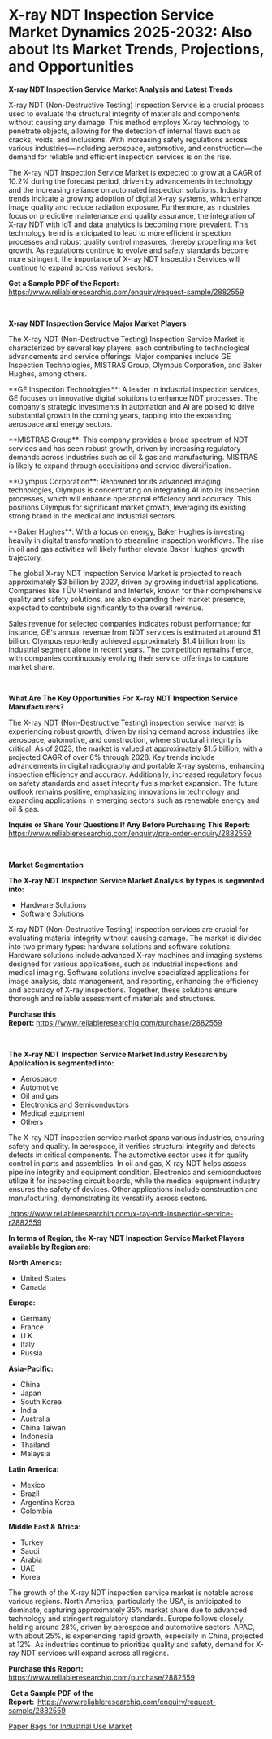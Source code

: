 <p><h1>X-ray NDT Inspection Service Market Dynamics 2025-2032: Also about Its Market Trends, Projections, and Opportunities</h1></p><p><strong>X-ray NDT Inspection Service Market Analysis and Latest Trends</strong></p>
<p><p>X-ray NDT (Non-Destructive Testing) Inspection Service is a crucial process used to evaluate the structural integrity of materials and components without causing any damage. This method employs X-ray technology to penetrate objects, allowing for the detection of internal flaws such as cracks, voids, and inclusions. With increasing safety regulations across various industries—including aerospace, automotive, and construction—the demand for reliable and efficient inspection services is on the rise. </p><p>The X-ray NDT Inspection Service Market is expected to grow at a CAGR of 10.2% during the forecast period, driven by advancements in technology and the increasing reliance on automated inspection solutions. Industry trends indicate a growing adoption of digital X-ray systems, which enhance image quality and reduce radiation exposure. Furthermore, as industries focus on predictive maintenance and quality assurance, the integration of X-ray NDT with IoT and data analytics is becoming more prevalent. This technology trend is anticipated to lead to more efficient inspection processes and robust quality control measures, thereby propelling market growth. As regulations continue to evolve and safety standards become more stringent, the importance of X-ray NDT Inspection Services will continue to expand across various sectors.</p></p>
<p><strong>Get a Sample PDF of the Report:&nbsp;</strong> <a href="https://www.reliableresearchiq.com/enquiry/request-sample/2882559?utm_campaign=3385&utm_medium=2&utm_source=Github&utm_content=ia&utm_term=13032025&utm_id=x-ray-ndt-inspection-service">https://www.reliableresearchiq.com/enquiry/request-sample/2882559</a></p>
<p>&nbsp;</p>
<p><strong>X-ray NDT Inspection Service Major Market Players</strong></p>
<p><p>The X-ray NDT (Non-Destructive Testing) Inspection Service Market is characterized by several key players, each contributing to technological advancements and service offerings. Major companies include GE Inspection Technologies, MISTRAS Group, Olympus Corporation, and Baker Hughes, among others.</p><p>**GE Inspection Technologies**: A leader in industrial inspection services, GE focuses on innovative digital solutions to enhance NDT processes. The company's strategic investments in automation and AI are poised to drive substantial growth in the coming years, tapping into the expanding aerospace and energy sectors.</p><p>**MISTRAS Group**: This company provides a broad spectrum of NDT services and has seen robust growth, driven by increasing regulatory demands across industries such as oil & gas and manufacturing. MISTRAS is likely to expand through acquisitions and service diversification.</p><p>**Olympus Corporation**: Renowned for its advanced imaging technologies, Olympus is concentrating on integrating AI into its inspection processes, which will enhance operational efficiency and accuracy. This positions Olympus for significant market growth, leveraging its existing strong brand in the medical and industrial sectors.</p><p>**Baker Hughes**: With a focus on energy, Baker Hughes is investing heavily in digital transformation to streamline inspection workflows. The rise in oil and gas activities will likely further elevate Baker Hughes’ growth trajectory.</p><p>The global X-ray NDT Inspection Service Market is projected to reach approximately $3 billion by 2027, driven by growing industrial applications. Companies like TÜV Rheinland and Intertek, known for their comprehensive quality and safety solutions, are also expanding their market presence, expected to contribute significantly to the overall revenue.</p><p>Sales revenue for selected companies indicates robust performance; for instance, GE's annual revenue from NDT services is estimated at around $1 billion. Olympus reportedly achieved approximately $1.4 billion from its industrial segment alone in recent years. The competition remains fierce, with companies continuously evolving their service offerings to capture market share.</p></p>
<p>&nbsp;</p>
<p><strong>What Are The Key Opportunities For X-ray NDT Inspection Service Manufacturers?</strong></p>
<p><p>The X-ray NDT (Non-Destructive Testing) inspection service market is experiencing robust growth, driven by rising demand across industries like aerospace, automotive, and construction, where structural integrity is critical. As of 2023, the market is valued at approximately $1.5 billion, with a projected CAGR of over 6% through 2028. Key trends include advancements in digital radiography and portable X-ray systems, enhancing inspection efficiency and accuracy. Additionally, increased regulatory focus on safety standards and asset integrity fuels market expansion. The future outlook remains positive, emphasizing innovations in technology and expanding applications in emerging sectors such as renewable energy and oil & gas.</p></p>
<p><strong>Inquire or Share Your Questions If Any Before Purchasing This Report:</strong> <a href="https://www.reliableresearchiq.com/enquiry/pre-order-enquiry/2882559?utm_campaign=3385&utm_medium=2&utm_source=Github&utm_content=ia&utm_term=13032025&utm_id=x-ray-ndt-inspection-service">https://www.reliableresearchiq.com/enquiry/pre-order-enquiry/2882559</a></p>
<p>&nbsp;</p>
<p><strong>Market Segmentation</strong></p>
<p><strong>The X-ray NDT Inspection Service Market Analysis by types is segmented into:</strong></p>
<p><ul><li>Hardware Solutions</li><li>Software Solutions</li></ul></p>
<p><p>X-ray NDT (Non-Destructive Testing) inspection services are crucial for evaluating material integrity without causing damage. The market is divided into two primary types: hardware solutions and software solutions. Hardware solutions include advanced X-ray machines and imaging systems designed for various applications, such as industrial inspections and medical imaging. Software solutions involve specialized applications for image analysis, data management, and reporting, enhancing the efficiency and accuracy of X-ray inspections. Together, these solutions ensure thorough and reliable assessment of materials and structures.</p></p>
<p><strong>Purchase this Report:&nbsp;</strong><a href="https://www.reliableresearchiq.com/purchase/2882559?utm_campaign=3385&utm_medium=2&utm_source=Github&utm_content=ia&utm_term=13032025&utm_id=x-ray-ndt-inspection-service">https://www.reliableresearchiq.com/purchase/2882559</a></p>
<p>&nbsp;</p>
<p><strong>The X-ray NDT Inspection Service Market Industry Research by Application is segmented into:</strong></p>
<p><ul><li>Aerospace</li><li>Automotive</li><li>Oil and gas</li><li>Electronics and Semiconductors</li><li>Medical equipment</li><li>Others</li></ul></p>
<p><p>The X-ray NDT inspection service market spans various industries, ensuring safety and quality. In aerospace, it verifies structural integrity and detects defects in critical components. The automotive sector uses it for quality control in parts and assemblies. In oil and gas, X-ray NDT helps assess pipeline integrity and equipment condition. Electronics and semiconductors utilize it for inspecting circuit boards, while the medical equipment industry ensures the safety of devices. Other applications include construction and manufacturing, demonstrating its versatility across sectors.</p></p>
<p><a href="https://www.reliableresearchiq.com/x-ray-ndt-inspection-service-r2882559?utm_campaign=3385&utm_medium=2&utm_source=Github&utm_content=ia&utm_term=13032025&utm_id=x-ray-ndt-inspection-service">&nbsp;https://www.reliableresearchiq.com/x-ray-ndt-inspection-service-r2882559</a></p>
<p><strong>In terms of Region, the X-ray NDT Inspection Service Market Players available by Region are:</strong></p>
<p>
    <p> <strong> North America: </strong>
        <ul>
            <li>United States</li>
            <li>Canada</li>
        </ul>
        </p> 
    <p> <strong> Europe: </strong>
        <ul>
            <li>Germany</li>
            <li>France</li>
            <li>U.K.</li>
            <li>Italy</li>
            <li>Russia</li>
        </ul>
        </p> 
    <p> <strong> Asia-Pacific: </strong>
        <ul>
            <li>China</li>
            <li>Japan</li>
            <li>South Korea</li>
            <li>India</li>
            <li>Australia</li>
            <li>China Taiwan</li>
            <li>Indonesia</li>
            <li>Thailand</li>
            <li>Malaysia</li>
        </ul>
        </p> 
    <p> <strong> Latin America: </strong>
        <ul>
            <li>Mexico</li>
            <li>Brazil</li>
            <li>Argentina Korea</li>
            <li>Colombia</li>
        </ul>
        </p> 
    <p> <strong> Middle East & Africa: </strong>
        <ul>
            <li>Turkey</li>
            <li>Saudi</li>
            <li>Arabia</li>
            <li>UAE</li>
            <li>Korea</li>
        </ul>
    </p>
    </p>
<p><p>The growth of the X-ray NDT inspection service market is notable across various regions. North America, particularly the USA, is anticipated to dominate, capturing approximately 35% market share due to advanced technology and stringent regulatory standards. Europe follows closely, holding around 28%, driven by aerospace and automotive sectors. APAC, with about 25%, is experiencing rapid growth, especially in China, projected at 12%. As industries continue to prioritize quality and safety, demand for X-ray NDT services will expand across all regions.</p></p>
<p><strong>Purchase this Report: </strong><a href="https://www.reliableresearchiq.com/purchase/2882559?utm_campaign=3385&utm_medium=2&utm_source=Github&utm_content=ia&utm_term=13032025&utm_id=x-ray-ndt-inspection-service">https://www.reliableresearchiq.com/purchase/2882559</a></p>
<p>&nbsp;<strong>Get a Sample PDF of the Report:&nbsp;&nbsp;</strong><a href="https://www.reliableresearchiq.com/enquiry/request-sample/2882559?utm_campaign=3385&utm_medium=2&utm_source=Github&utm_content=ia&utm_term=13032025&utm_id=x-ray-ndt-inspection-service">https://www.reliableresearchiq.com/enquiry/request-sample/2882559</a></p>
<p><strong></strong></p>
<p><p><a href="https://github.com/ijffseandy/Market-Research-Report-List-1/blob/main/paper-bags-for-industrial-use-market.md?utm_campaign=3385&utm_medium=2&utm_source=Github&utm_content=ia&utm_term=13032025&utm_id=x-ray-ndt-inspection-service">Paper Bags for Industrial Use Market</a></p></p>